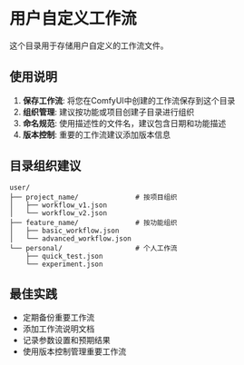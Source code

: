 # 用户自定义工作流

这个目录用于存储用户自定义的工作流文件。

## 使用说明

1. **保存工作流**: 将您在ComfyUI中创建的工作流保存到这个目录
2. **组织管理**: 建议按功能或项目创建子目录进行组织
3. **命名规范**: 使用描述性的文件名，建议包含日期和功能描述
4. **版本控制**: 重要的工作流建议添加版本信息

## 目录组织建议

```
user/
├── project_name/              # 按项目组织
│   ├── workflow_v1.json
│   └── workflow_v2.json
├── feature_name/              # 按功能组织
│   ├── basic_workflow.json
│   └── advanced_workflow.json
└── personal/                  # 个人工作流
    ├── quick_test.json
    └── experiment.json
```

## 最佳实践

- 定期备份重要工作流
- 添加工作流说明文档
- 记录参数设置和预期结果
- 使用版本控制管理重要工作流 